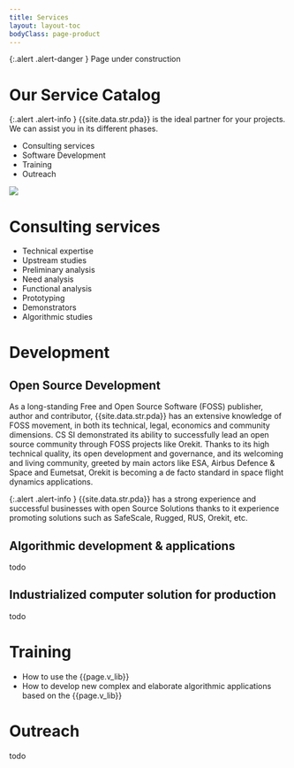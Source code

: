 ```yaml
---
title: Services
layout: layout-toc
bodyClass: page-product
---
```



<div class="pt-2">
	<div class="container">
	</div>
</div>


{:.alert .alert-danger  }
Page under construction


Our Service Catalog
====================

{:.alert .alert-info  }
{{site.data.str.pda}} is the ideal partner for your projects. We can assist you in its different phases.
* Consulting services
* Software Development
* Training
* Outreach

<img class="image-center" src="{{site.baseurl}}/images/background-services.png"/>

Consulting services
====================

* Technical expertise
* Upstream studies
* Preliminary analysis
* Need analysis
* Functional analysis
* Prototyping
* Demonstrators
* Algorithmic studies

Development
===========

Open Source Development
------------------------

As a long-standing Free and Open Source Software (FOSS) publisher, author and contributor, {{site.data.str.pda}} has an extensive knowledge of FOSS movement, in both its technical, legal, economics and community dimensions. CS SI demonstrated its ability to successfully lead an open source community through FOSS projects like Orekit. Thanks to its high technical quality, its open development and governance, and its welcoming and living community, greeted by main actors like ESA, Airbus Defence & Space and Eumetsat, Orekit is becoming a de facto standard in space flight dynamics applications. 

{:.alert .alert-info  }
{{site.data.str.pda}} has a strong experience and successful businesses with open Source Solutions thanks to it experience promoting solutions such as SafeScale, Rugged, RUS, Orekit, etc.

Algorithmic development & applications
------------------------


todo

Industrialized computer solution for production
------------------------


todo


Training
========

* How to use the {{page.v_lib}}
* How to develop new complex and elaborate algorithmic applications based on the {{page.v_lib}}



Outreach
========

todo